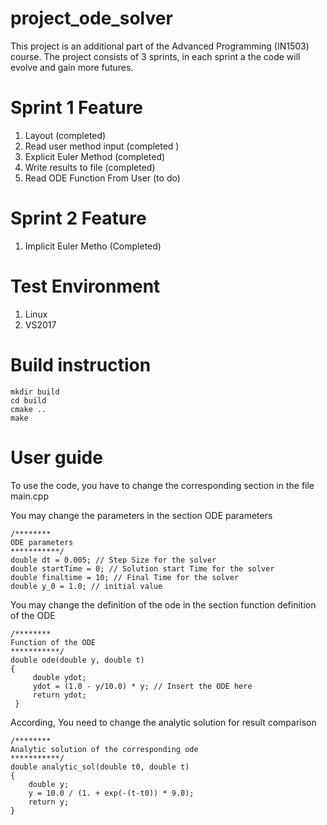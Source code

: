 # project_ode_solver

This project is an additional part of the Advanced Programming (IN1503) course. The project consists of 3 sprints, in each sprint a the code will evolve and gain more futures.


# Sprint 1 Feature
1. Layout (completed)
2. Read user method input (completed )
3. Explicit Euler Method (completed)
4. Write results to file (completed) 
5. Read ODE Function From User (to do)

# Sprint 2 Feature 
1. Implicit Euler Metho (Completed) 

# Test Environment
1. Linux
2. VS2017

# Build instruction
```
mkdir build
cd build
cmake ..
make
```

# User guide
To use the code, you have to change the corresponding section in the file main.cpp

You may change the parameters in the section ODE parameters
```
/********
ODE parameters
***********/
double dt = 0.005; // Step Size for the solver
double startTime = 0; // Solution start Time for the solver
double finaltime = 10; // Final Time for the solver
double y_0 = 1.0; // initial value
```

You may change the definition of the ode in the section function definition of the ODE
```
/********
Function of the ODE 
***********/
double ode(double y, double t)
{
     double ydot;
	 ydot = (1.0 - y/10.0) * y; // Insert the ODE here
     return ydot;
 }    
```

According, You need to change the analytic solution for result comparison
```
/********
Analytic solution of the corresponding ode
***********/
double analytic_sol(double t0, double t)
{
	double y;
	y = 10.0 / (1. + exp(-(t-t0)) * 9.0);
	return y;
}
```
